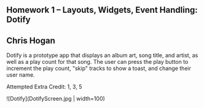 ## Homework 1 – Layouts, Widgets, Event Handling: Dotify
## Chris Hogan

Dotify is a prototype app that displays an album art, song title, and artist, as well as a play count for that song. The user can press the play button to increment the play count, "skip" tracks to show a toast, and change their user name.

Attempted Extra Credit: 1, 3, 5

![Dotify](DotifyScreen.jpg | width=100)
